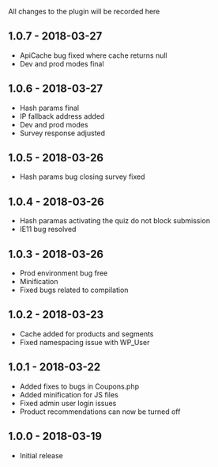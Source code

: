 
All changes to the plugin will be recorded here



## 1.0.7 - 2018-03-27

- ApiCache bug fixed where cache returns null
- Dev and prod modes final

## 1.0.6 - 2018-03-27

- Hash params final
- IP fallback address added
- Dev and prod modes
- Survey response adjusted

## 1.0.5 - 2018-03-26

- Hash params bug closing survey fixed

## 1.0.4 - 2018-03-26

- Hash paramas activating the quiz do not block submission
- IE11 bug resolved

## 1.0.3 - 2018-03-26

- Prod environment bug free
- Minification
- Fixed bugs related to compilation

## 1.0.2 - 2018-03-23

- Cache added for products and segments
- Fixed namespacing issue with WP_User

## 1.0.1 - 2018-03-22

- Added fixes to bugs in Coupons.php
- Added minification for JS files
- Fixed admin user login issues
- Product recommendations can now be turned off

## 1.0.0 - 2018-03-19

- Initial release
